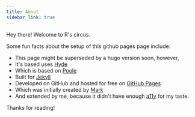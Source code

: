 ```yaml
---
title: About
sidebar_link: true
---
```


<p class="message">
  Hey there! Welcome to R's circus.
</p>

Some fun facts about the setup of this github pages page include:

-   This page might be superseded by a hugo version soon, however,
-   It's based uses [Hyde](https://github.com/poole/hyde)
-   Which is based on [Poole](http://getpoole.com/)
-   Built for [Jekyll](http://jekyllrb.com)
-   Developed on GitHub and hosted for free on [GitHub Pages](https://pages.github.com)
-   Which was initially created by [Mark](https://twitter.com/mdo)
-   And extended by me, because it didn't have enough [a11y](https://en.wikipedia.org/wiki/a11y) for my taste.

Thanks for reading!
